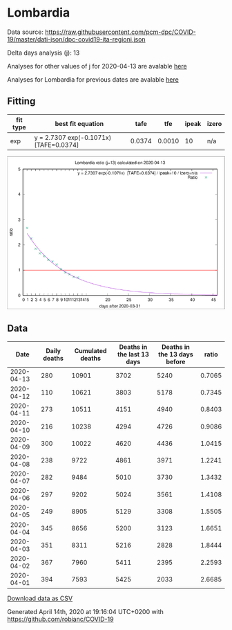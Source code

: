# Lombardia

Data source: https://raw.githubusercontent.com/pcm-dpc/COVID-19/master/dati-json/dpc-covid19-ita-regioni.json

Delta days analysis (j): 13

Analyses for other values of j for 2020-04-13 are avalable [here](../2020-04-13/README.md)

Analyses for Lombardia for previous dates are avalable [here](../README.md)

## Fitting 
|fit type|best fit equation|tafe|tfe|ipeak|izero|
|-------|-----|--------|------|---|---|
|exp|y = 2.7307 exp(-0.1071x)  [TAFE=0.0374]|0.0374|0.0010|10|n/a|

![Plot](COVID-19_lombardia_j13_2020-04-13.png)

## Data
|Date|Daily deaths|Cumulated deaths|Deaths in the last 13 days|Deaths in the 13 days before|ratio|
|----|----------|-----------|-------|--------------------|-----|
|2020-04-13|280|10901|3702|5240|0.7065|
|2020-04-12|110|10621|3803|5178|0.7345|
|2020-04-11|273|10511|4151|4940|0.8403|
|2020-04-10|216|10238|4294|4726|0.9086|
|2020-04-09|300|10022|4620|4436|1.0415|
|2020-04-08|238|9722|4861|3971|1.2241|
|2020-04-07|282|9484|5010|3730|1.3432|
|2020-04-06|297|9202|5024|3561|1.4108|
|2020-04-05|249|8905|5129|3308|1.5505|
|2020-04-04|345|8656|5200|3123|1.6651|
|2020-04-03|351|8311|5216|2828|1.8444|
|2020-04-02|367|7960|5411|2395|2.2593|
|2020-04-01|394|7593|5425|2033|2.6685|

[Download data as CSV](COVID-19_lombardia_j13_2020-04-13.csv)

Generated April 14th, 2020 at 19:16:04 UTC+0200 with https://github.com/robianc/COVID-19
